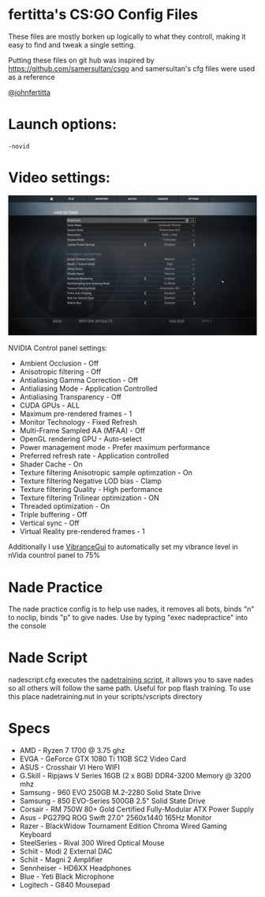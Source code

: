 # fertitta's CS:GO Config Files

These files are mostly borken up logically to what they controll, making it easy to find and tweak a single setting.

Putting these files on git hub was inspired by https://github.com/samersultan/csgo and samersultan's cfg files were used as a reference

[@johnfertitta](https://twitter.com/johnfertitta)

# Launch options: #

```
-novid
```

# Video settings: #

![Screen shot of video settings](/video_settings.jpg?raw=true)

NVIDIA Control panel settings:

 * Ambient Occlusion - Off
 * Anisotropic filtering - Off
 * Antialiasing Gamma Correction - Off
 * Antialiasing Mode - Application Controlled
 * Antialiasing Transparency - Off
 * CUDA GPUs - ALL
 * Maximum pre-rendered frames - 1
 * Monitor Technology - Fixed Refresh
 * Multi-Frame Sampled AA (MFAA) - Off
 * OpenGL rendering GPU - Auto-select
 * Power management mode - Prefer maximum performance
 * Preferred refresh rate - Application controlled
 * Shader Cache - On
 * Texture filtering Anisotropic sample optimzation - On
 * Texture filtering Negative LOD bias - Clamp
 * Texture filtering Quality - High performance
 * Texture filtering Trilinear optimization - ON
 * Threaded optimization - On
 * Triple buffering - Off
 * Vertical sync - Off
 * Virtual Reality pre-rendered frames - 1

Additionally I use [VibranceGui](https://vibrancegui.com/) to automatically set my vibrance level in nVida countrol panel to 75%

# Nade Practice #

The nade practice config is to help use nades, it removes all bots, binds "n" to noclip, binds "p" to give nades. Use by typing "exec nadepractice" into the console

# Nade Script

nadescript.cfg executes the [nadetraining script](https://github.com/s-ol/csgo-vscripts), it allows you to save nades so all others will follow the same path. Useful for pop flash training. 
To use this place nadetraining.nut in your scripts/vscripts directory

# Specs #

* AMD - Ryzen 7 1700 @ 3.75 ghz
* EVGA - GeForce GTX 1080 Ti 11GB SC2 Video Card
* ASUS - Crosshair VI Hero WIFI
* G.Skill - Ripjaws V Series 16GB (2 x 8GB) DDR4-3200 Memory @ 3200 mhz
* Samsung - 960 EVO 250GB M.2-2280 Solid State Drive
* Samsung - 850 EVO-Series 500GB 2.5" Solid State Drive
* Corsair - RM 750W 80+ Gold Certified Fully-Modular ATX Power Supply
* Asus - PG279Q ROG Swift 27.0" 2560x1440 165Hz Monitor
* Razer - BlackWidow Tournament Edition Chroma Wired Gaming Keyboard
* SteelSeries - Rival 300 Wired Optical Mouse
* Schiit - Modi 2 External DAC
* Schiit - Magni 2 Amplifier
* Sennheiser - HD6XX Headphones
* Blue - Yeti Black Microphone
* Logitech - G840 Mousepad
